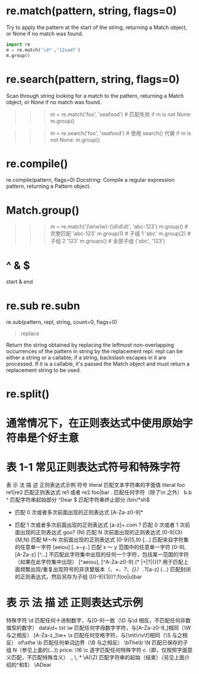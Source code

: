 # re.match(pattern, string, flags=0)
Try to apply the pattern at the start of the string, returning
a Match object, or None if no match was found.
```python
import re
m = re.match('\d*','12sadf')
m.group()
```

# re.search(pattern, string, flags=0)
Scan through string looking for a match to the pattern, returning
a Match object, or None if no match was found.

>>> m = re.match('foo', 'seafood') # 匹配失败
>>> if m is not None: m.group()

>>> m = re.search('foo', 'seafood') # 使用 search() 代替
>>> if m is not None: m.group()

# re.compile()
re.compile(pattern, flags=0)
Docstring: Compile a regular expression pattern, returning a Pattern object.

# Match.group()
>>> m = re.match('(\w\w\w)-(\d\d\d)', 'abc-123')
>>> m.group() # 完整匹配
'abc-123'
>>> m.group(1) # 子组 1
'abc'
>>> m.group(2) # 子组 2
'123'
>>> m.groups() # 全部子组
('abc', '123')


# ^ & $
start & end

# re.sub re.subn
re.sub(pattern, repl, string, count=0, flags=0)
> replace

Return the string obtained by replacing the leftmost
non-overlapping occurrences of the pattern in string by the
replacement repl.  repl can be either a string or a callable;
if a string, backslash escapes in it are processed.  If it is
a callable, it's passed the Match object and must return
a replacement string to be used.

# re.split()

# 通常情况下，在正则表达式中使用原始字符串是个好主意

# 表 1-1 常见正则表达式符号和特殊字符
表 示 法 描 述 正则表达式示例
符号
literal 匹配文本字符串的字面值 literal foo
re1|re2 匹配正则表达式 re1 或者 re2 foo|bar
. 匹配任何字符（除了\n 之外） b.b
^ 匹配字符串起始部分 ^Dear
$ 匹配字符串终止部分 /bin/*sh$
* 匹配 0 次或者多次前面出现的正则表达式 [A-Za-z0-9]*
+ 匹配 1 次或者多次前面出现的正则表达式 [a-z]+\.com
? 匹配 0 次或者 1 次前面出现的正则表达式 goo?
{N} 匹配 N 次前面出现的正则表达式 [0-9]{3}
{M,N} 匹配 M～N 次前面出现的正则表达式 [0-9]{5,9}
[…] 匹配来自字符集的任意单一字符 [aeiou]
[..x−y..] 匹配 x ～ y 范围中的任意单一字符 [0-9], [A-Za-z]
[^…] 不匹配此字符集中出现的任何一个字符，包括某一范围的字符（如果在此字符集中出现） [^aeiou], [^A-Za-z0-9]
(* |+|?|{})? 用于匹配上面频繁出现/重复出现符号的非贪婪版本（*、+、?、{}） .*?[a-z]
(…) 匹配封闭的正则表达式，然后另存为子组 ([0-9]{3})?,f(oo|u)bar

# 表 示 法 描 述 正则表达式示例
特殊字符
\d
匹配任何十进制数字，与[0-9]一致（\D 与\d 相反，不匹配任何非数值型的数字）
data\d+.txt
\w
匹配任何字母数字字符，与[A-Za-z0-9_]相同（\W 与之相反）
[A-Za-z_]\w+
\s
匹配任何空格字符，与[\n\t\r\v\f]相同（\S 与之相反）
of\sthe
\b
匹配任何单词边界（\B 与之相反）
\bThe\b
\N
匹配已保存的子组 N（参见上面的(…))
price: \16
\c
逐字匹配任何特殊字符 c（即，仅按照字面意义匹配，不匹配特殊含义）
\., \\, \*
\A(\Z)
匹配字符串的起始（结束）（另见上面介绍的^和$）
\ADear
